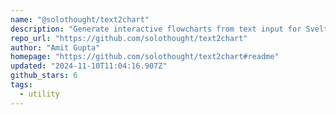 ```yaml
---
name: "@solothought/text2chart"
description: "Generate interactive flowcharts from text input for Svelte."
repo_url: "https://github.com/solothought/text2chart"
author: "Amit Gupta"
homepage: "https://github.com/solothought/text2chart#readme"
updated: "2024-11-10T11:04:16.907Z"
github_stars: 6
tags: 
  - utility
---
```

